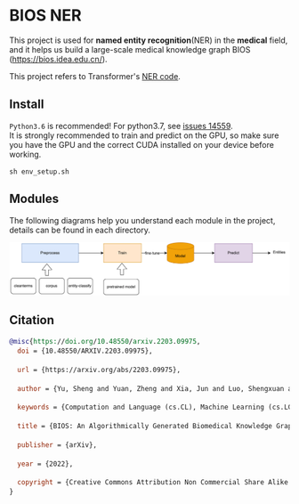# BIOS NER
This project is used for **named entity recognition**(NER) in the **medical** field, and it helps us build a large-scale medical knowledge graph BIOS (https://bios.idea.edu.cn/).

This project refers to Transformer's [NER code](https://github.com/huggingface/transformers/tree/main/examples/legacy/token-classification).

## Install
`Python3.6` is recommended! For python3.7, see [issues 14559](https://github.com/huggingface/transformers/issues/14559).  
It is strongly recommended to train and predict on the GPU, so make sure you have the GPU and the correct CUDA installed on your device before working.
```commandline
sh env_setup.sh
```

## Modules
The following diagrams help you understand each module in the project, details can be found in each directory.

![img.png](doc/img.png)

## Citation
```bibtex
@misc{https://doi.org/10.48550/arxiv.2203.09975,
  doi = {10.48550/ARXIV.2203.09975},
  
  url = {https://arxiv.org/abs/2203.09975},
  
  author = {Yu, Sheng and Yuan, Zheng and Xia, Jun and Luo, Shengxuan and Ying, Huaiyuan and Zeng, Sihang and Ren, Jingyi and Yuan, Hongyi and Zhao, Zhengyun and Lin, Yucong and Lu, Keming and Wang, Jing and Xie, Yutao and Shum, Heung-Yeung},
  
  keywords = {Computation and Language (cs.CL), Machine Learning (cs.LG), FOS: Computer and information sciences, FOS: Computer and information sciences},
  
  title = {BIOS: An Algorithmically Generated Biomedical Knowledge Graph},
  
  publisher = {arXiv},
  
  year = {2022},
  
  copyright = {Creative Commons Attribution Non Commercial Share Alike 4.0 International}
}

```
